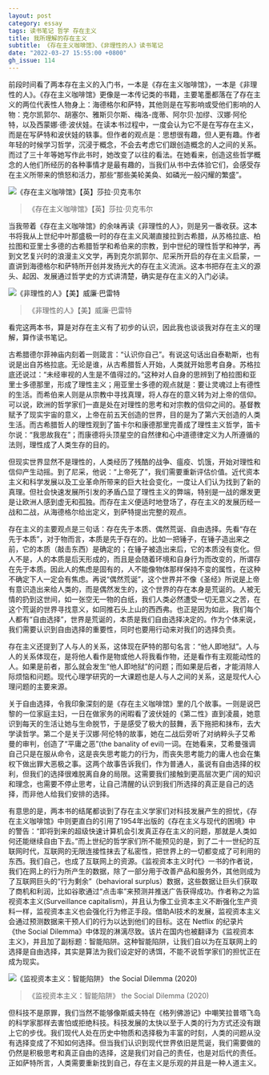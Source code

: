 ```yaml
---
layout: post
category: essay
tags: 读书笔记 哲学 存在主义
title: 我所理解的存在主义
subtitle: 《存在主义咖啡馆》、《非理性的人》读书笔记
date: "2022-03-27 15:55:00 +0800"
gh_issue: 114
---
```


前段时间看了两本存在主义的入门书，一本是《存在主义咖啡馆》，一本是《非理性的人》。《存在主义咖啡馆》更像是一本传记类的书籍，主要笔墨都落在了存在主义的两位代表性人物身上：海德格尔和萨特，其他则是在写影响或受他们影响的人物：克尔凯郭尔、胡塞尔、雅斯贝尔斯、梅洛-庞蒂、阿尔贝·加缪、汉娜·阿伦特，以及西蒙娜·德·波伏娃。在读本书过程中，一度会认为它不是在写存在主义，而是在写萨特和波伏娃的轶事。但作者的观点是：思想很有趣，但人更有趣。作者年轻的时候学习哲学，沉浸于概念，不会去考虑它们跟创造概念的人之间的关系。而过了三十年等她写作此书时，她改变了以往的看法。在她看来，创造这些哲学概念的人他们所经历的各种事情才是最有趣的，当我们从书中去体验它们，会感受存在主义所带来的愤怒和活力，那些“那些美轮美奂、如磷光一般闪耀的繁盛”。

![《存在主义咖啡馆》【英】莎拉·贝克韦尔]({{site.images_newurl}}/at-the-existentialist-cafe.jpg?w=600)

> 《存在主义咖啡馆》【英】莎拉·贝克韦尔

当我带着《存在主义咖啡馆》的余味再读《非理性的人》，则是另一番收获。这本书将我从上世纪中叶那盛极一时的存在主义风潮直接拉到古希腊，从苏格拉底、柏拉图和亚里士多德的古希腊哲学和希伯来的宗教，到中世纪的理性哲学和神学，再到文艺复兴时的浪漫主义文学，再到克尔凯郭尔、尼采所开启的存在主义启蒙，一直讲到海德格尔和萨特所开创并发扬光大的存在主义流派。这本书把存在主义的源头、起因、发展通过哲学史的方式讲清楚，确实是存在主义的入门必读。

![《非理性的人》【美】威廉·巴雷特]({{site.images_newurl}}/irrational-man.jpeg?w=600)

> 《非理性的人》【美】威廉·巴雷特

看完这两本书，算是对存在主义有了初步的认识，因此我也谈谈我对存在主义的理解，算作读书笔记。

古希腊德尔菲神庙内刻着一则箴言：“认识你自己”。有说这句话出自泰勒斯，也有说是出自苏格拉底。无论是谁，从古希腊哲人开始，人类就开始思考自身。苏格拉底还说过：“未经审视的人生是不值得过的。”这种对人自身的思辨到了柏拉图和亚里士多德那里，形成了理性主义；用亚里士多德的观点就是：要让灵魂过上有德性的生活。而希伯来人则是从宗教中寻找真理，将人存在的意义转为对上帝的信仰。可以说，欧洲的哲学家们一直是处在对理性的思考和对宗教的信仰之间的。基督教赋予了现实宇宙的意义，上帝在前五天创造的世界，目的是为了第六天创造的人类生活。而古希腊哲人的理性观到了笛卡尔和康德那里完善成了理性主义哲学，笛卡尔说：“我思故我在”；而康德将头顶星空的自然律和心中道德律定义为人所遵循的法则，理性成了人类生存的目的。

但现实世界显然不是理性的，人类经历了残酷的战争、瘟疫、饥饿，开始对理性和信仰产生动摇。到了尼采，他说：“上帝死了”，我们需要重新评估价值。近代资本主义和科学发展以及工业革命所带来的巨大社会变化，一度让人们认为找到了新的真理。但社会快速发展所引发的矛盾凸显了理性主义的弊端，特别是一战的爆发更是让欧洲人感到虚无和孤独。而存在主义便适时地登场了，存在主义的发展历经一战和二战，从海德格尔给出定义，到萨特提出完整的观点。

存在主义的主要观点是三句话：存在先于本质、偶然荒诞、自由选择。先看“存在先于本质”，对于物而言，本质是先于存在的。比如一把锤子，在锤子造出来之前，它的本质（敲击东西）是确定的；在锤子被造出来后，它的本质没有变化。但人不是，人的本质是后天形成的，而且是会随着环境和自身行为而改变的，所谓存在先于本质。因此人的焦虑是固有的，人不能像物体那样保持不变的属性，在这种不确定下人一定会有焦虑。再说“偶然荒诞”，这个世界并不像《圣经》所说是上帝有意识造出来给人类的，而是偶然发生的，这个世界的存在本身是荒诞的。人被无情的扔到这世间，如一张空无一物的白纸，我们人类必然遭受一切无意义之苦，在这个荒诞的世界寻找意义，如同推石头上山的西西弗。也正是因为如此，我们每个人都有“自由选择”，世界是荒诞的，本质是我们自由选择决定的。作为个体来说，我们需要认识到自由选择的重要性，同时也要用行动来对我们的选择负责。

存在主义还提到了人与人的关系，这体现在萨特的那句名言：“他人即地狱”。人与人的关系体现在，是将他人看作是物或他人将我看作物，还是看作有主观能动性的人。如果是前者，那么就会发生“他人即地狱”的问题；而如果是后者，才能消除人际烦恼和问题。现代心理学研究的一大课题也是人与人之间的关系，这是现代人心理问题的主要来源。

关于自由选择，令我印象深刻的是《存在主义咖啡馆》里的几个故事。一则是说巴黎的一位家庭主妇，一日在做家务的闲暇看了波伏娃的《第二性》直到凌晨，她意识到每天的生活让她与生命脱节，于是感受了极大的鼓舞，丢下拖把和抹布，去大学读哲学。第二个是关于汉娜·阿伦特的故事，她在二战后旁听了对纳粹头子艾希曼的审判，创造了“平庸之恶”(the banality of evil)一词。在她看来，艾希曼强调自己只是在服从命令，这是丧失思考能力的行为，而丧失思考能力的庸人也会在集权下做出罪大恶极之事。这两个故事告诉我们，作为普通人，虽说有自由选择的权利，但我们的选择很难脱离自身的局限。这需要我们接触到更高层次更广阔的知识和理念，也需要不停止思考，让自己清醒的认识到我们所选择的真正是自己的选择，而非他人给我们安排的选择。

有意思的是，两本书的结尾都谈到了存在主义学家们对科技发展产生的担忧，《存在主义咖啡馆》中则更直白的引用了1954年出版的《存在主义与现代的困境》中的警告：“即将到来的超级快速计算机会引发真正存在主义的问题，那就是人类如何还能继续自由下去。”而上世纪的哲学家们所不能预见的是，到了二十一世纪的互联网时代，互联网的无限连接性抹去了私密性，把世界上的一切都变成了可利用的东西。我们自己，也成了互联网上的资源。《监视资本主义时代》一书的作者说，我们在网上的行为所产生的数据，除了一部分用于改善产品和服务外，其他则成为了互联网巨头的“行为剩余”（behavioral surplus）数据，这些数据让巨头们获取了商机和利润，比如谷歌通过“点击率”来预测并推送广告获得成功。作者称之为监视资本主义(Surveillance capitalism)，并且认为像工业资本主义不断强化生产资料一样，监视资本主义也会强化行为修正手段。借助AI技术的发展，监视资本主义会通过预测数据来干预人们的行为以达到他们的目标。这在 Netflix 的纪录片《the Social Dilemma》中体现的淋漓尽致。该片在国内也被翻译为《监视资本主义》，并且加了副标题：智能陷阱。这种智能陷阱，让我们自以为在互联网上的选择是自由选择，其实是算法为我们设定好的诱饵，不能不说哲学家们的担忧正在成为现实。

![《监视资本主义：智能陷阱》 the Social Dilemma (2020)]({{site.images_newurl}}/the-social-dilemma.jpeg?w=600)

> 《监视资本主义：智能陷阱》 the Social Dilemma (2020)

但科技不是原罪，我们当然不能够像斯威夫特在《格列佛游记》中嘲笑拉普塔飞岛的科学家那样去害怕或拒绝科技。科技发展的太快以至于人类的行为方式还没有跟上它的步伐。我们现代人处在历史中物质和选择极为丰富的时刻，人类的问题从没有选择变成了不知如何选择。但当我们认识到现代世界依旧是荒诞，我们需要做的仍然是积极思考和真正自由的选择，这是我们对自己的责任，也是对后代的责任。正如萨特所言，人类需要重新找到自己，存在主义是乐观的并且是一种人道主义。
